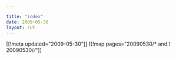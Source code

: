 ```yaml
---

title: "index"
date: 2009-05-30
layout: rut
---
```


[[!meta updated="2009-05-30"]]
[[!map pages="20090530/* and ! 20090530/*/*"]]

